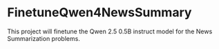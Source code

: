 # FinetuneQwen4NewsSummary
This project will finetune the Qwen 2.5 0.5B instruct model for the News Summarization problems.
